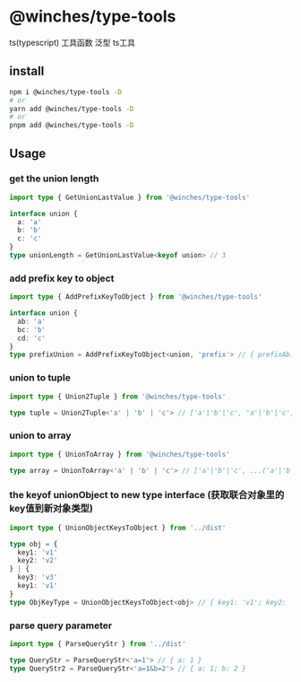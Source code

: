 # @winches/type-tools

ts(typescript) 工具函数 泛型 ts工具

## install
```sh
npm i @winches/type-tools -D
# or
yarn add @winches/type-tools -D
# or
pnpm add @winches/type-tools -D
```

## Usage

### get the union length
```ts
import type { GetUnionLastValue } from '@winches/type-tools'

interface union {
  a: 'a'
  b: 'b'
  c: 'c'
}
type unionLength = GetUnionLastValue<keyof union> // 3
```

### add prefix key to object
```ts
import type { AddPrefixKeyToObject } from '@winches/type-tools'

interface union {
  ab: 'a'
  bc: 'b'
  cd: 'c'
}
type prefixUnion = AddPrefixKeyToObject<union, 'prefix'> // { prefixAb: 'a', ... }
```

### union to tuple
```ts
import type { Union2Tuple } from '@winches/type-tools'

type tuple = Union2Tuple<'a' | 'b' | 'c'> // ['a'|'b'|'c', 'a'|'b'|'c', 'a'|'b'|'c']
```

### union to array
```ts
import type { UnionToArray } from '@winches/type-tools'

type array = UnionToArray<'a' | 'b' | 'c'> // ['a'|'b'|'c', ...('a'|'b'|'c')[]]
```

### the keyof unionObject to new type interface (获取联合对象里的key值到新对象类型)
```ts
import type { UnionObjectKeysToObject } from '../dist'

type obj = {
  key1: 'v1'
  key2: 'v2'
} | {
  key3: 'v3'
  key1: 'v1'
}
type ObjKeyType = UnionObjectKeysToObject<obj> // { key1: 'v1'; key2: 'v2'; key3: 'v3' }
```

### parse query parameter
```ts
import type { ParseQueryStr } from '../dist'

type QueryStr = ParseQueryStr<'a=1'> // { a: 1 }
type QueryStr2 = ParseQueryStr<'a=1&b=2'> // { a: 1; b: 2 }
```